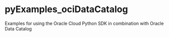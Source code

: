 # pyExamples_ociDataCatalog
Examples for using the Oracle Cloud Python SDK in combination with Oracle Data Catalog
